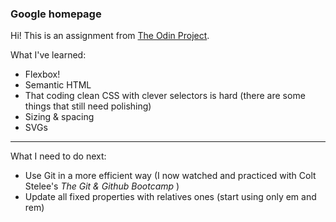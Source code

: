 ### Google homepage
Hi! This is an assignment from [The Odin Project](https://www.theodinproject.com/).

What I've learned:
* Flexbox!
* Semantic HTML
* That coding clean CSS with clever selectors is hard (there are some things that still need polishing)
* Sizing & spacing
* SVGs


------------

What I need to do next:
 * Use Git in a more efficient way (I now watched and practiced with Colt Stelee's *The Git & Github Bootcamp* )
 * Update all fixed properties with relatives ones (start using only em and rem)
